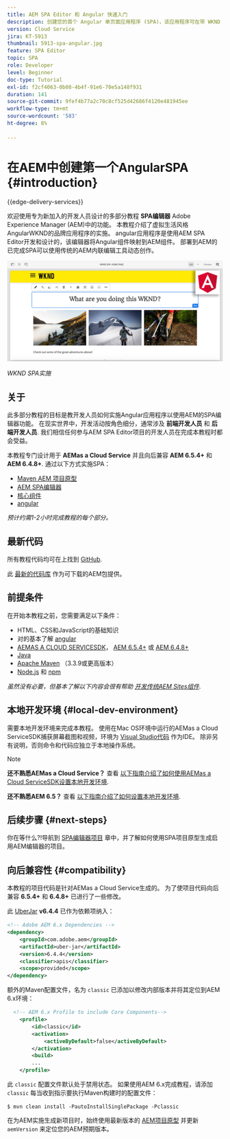 ```yaml
---
title: AEM SPA Editor 和 Angular 快速入门
description: 创建您的首个 Angular 单页面应用程序 (SPA)，该应用程序可在带 WKND SPA 的 Adobe Experience Manager (AEM) 中编辑。
version: Cloud Service
jira: KT-5913
thumbnail: 5913-spa-angular.jpg
feature: SPA Editor
topic: SPA
role: Developer
level: Beginner
doc-type: Tutorial
exl-id: f2cf4063-0b08-4b4f-91e6-70e5a148f931
duration: 141
source-git-commit: 9fef4b77a2c70c8cf525d42686f4120e481945ee
workflow-type: tm+mt
source-wordcount: '583'
ht-degree: 8%

---
```


# 在AEM中创建第一个AngularSPA {#introduction}

{{edge-delivery-services}}

欢迎使用专为新加入的开发人员设计的多部分教程 **SPA编辑器** Adobe Experience Manager (AEM)中的功能。 本教程介绍了虚拟生活风格AngularWKND的品牌应用程序的实施。 angular应用程序是使用AEM SPA Editor开发和设计的，该编辑器将Angular组件映射到AEM组件。 部署到AEM的已完成SPA可以使用传统的AEM内联编辑工具动态创作。

![已实施的最终SPA](assets/wknd-spa-implementation.png)

*WKND SPA实施*

## 关于

此多部分教程的目标是教开发人员如何实施Angular应用程序以使用AEM的SPA编辑器功能。 在现实世界中，开发活动按角色细分，通常涉及 **前端开发人员** 和 **后端开发人员**. 我们相信任何参与AEM SPA Editor项目的开发人员在完成本教程时都会受益。

本教程专门设计用于 **AEMas a Cloud Service** 并且向后兼容 **AEM 6.5.4+** 和 **AEM 6.4.8+**. 通过以下方式实施SPA：

* [Maven AEM 项目原型](https://experienceleague.adobe.com/docs/experience-manager-core-components/using/developing/archetype/overview.html)
* [AEM SPA编辑器](https://experienceleague.adobe.com/docs/experience-manager-65/developing/headless/spas/spa-walkthrough.html#content-editing-experience-with-spa)
* [核心组件](https://experienceleague.adobe.com/docs/experience-manager-core-components/using/introduction.html)
* [angular](https://angular.io/)

*预计约需1-2小时完成教程的每个部分。*

## 最新代码

所有教程代码均可在上找到 [GitHub](https://github.com/adobe/aem-guides-wknd-spa).

此 [最新的代码库](https://github.com/adobe/aem-guides-wknd-spa/releases) 作为可下载的AEM包提供。

## 前提条件

在开始本教程之前，您需要满足以下条件：

* HTML、CSS和JavaScript的基础知识
* 对的基本了解 [angular](https://angular.io/)
* [AEMAS A CLOUD SERVICESDK](https://experienceleague.adobe.com/docs/experience-manager-learn/cloud-service/local-development-environment-set-up/aem-runtime.html#download-the-aem-as-a-cloud-service-sdk)， [AEM 6.5.4+](https://helpx.adobe.com/experience-manager/aem-releases-updates.html#65) 或 [AEM 6.4.8+](https://helpx.adobe.com/experience-manager/aem-releases-updates.html#64)
* [Java](https://downloads.experiencecloud.adobe.com/content/software-distribution/en/general.html)
* [Apache Maven](https://maven.apache.org/) （3.3.9或更高版本）
* [Node.js](https://nodejs.org/en/) 和 [npm](https://www.npmjs.com/)

*虽然没有必要，但基本了解以下内容会很有帮助 [开发传统AEM Sites组件](https://experienceleague.adobe.com/docs/experience-manager-learn/getting-started-wknd-tutorial-develop/overview.html?lang=zh-Hans).*

## 本地开发环境 {#local-dev-environment}

需要本地开发环境来完成本教程。 使用在Mac OS环境中运行的AEMas a Cloud ServiceSDK捕获屏幕截图和视频，环境为 [Visual Studio代码](https://code.visualstudio.com/) 作为IDE。 除非另有说明，否则命令和代码应独立于本地操作系统。

>[!NOTE]
>
> **还不熟悉AEMas a Cloud Service？** 查看 [以下指南介绍了如何使用AEMas a Cloud ServiceSDK设置本地开发环境](https://experienceleague.adobe.com/docs/experience-manager-learn/cloud-service/local-development-environment-set-up/overview.html?lang=zh-Hans).
>
> **还不熟悉AEM 6.5？** 查看 [以下指南介绍了如何设置本地开发环境](https://experienceleague.adobe.com/docs/experience-manager-learn/foundation/development/set-up-a-local-aem-development-environment.html?lang=zh-Hans).

## 后续步骤 {#next-steps}

你在等什么?!导航到 [SPA编辑器项目](create-project.md) 章中，并了解如何使用SPA项目原型生成启用AEM编辑器的项目。

## 向后兼容性 {#compatibility}

本教程的项目代码是针对AEMas a Cloud Service生成的。 为了使项目代码向后兼容 **6.5.4+** 和 **6.4.8+** 已进行了一些修改。

此 [UberJar](https://experienceleague.adobe.com/docs/experience-manager-65/developing/devtools/ht-projects-maven.html#what-is-the-uberjar) **v6.4.4** 已作为依赖项纳入：

```xml
<!-- Adobe AEM 6.x Dependencies -->
<dependency>
    <groupId>com.adobe.aem</groupId>
    <artifactId>uber-jar</artifactId>
    <version>6.4.4</version>
    <classifier>apis</classifier>
    <scope>provided</scope>
</dependency>
```

额外的Maven配置文件，名为 `classic` 已添加以修改内部版本并将其定位到AEM 6.x环境：

```xml
  <!-- AEM 6.x Profile to include Core Components-->
    <profile>
        <id>classic</id>
        <activation>
            <activeByDefault>false</activeByDefault>
        </activation>
        <build>
        ...
    </profile>
```

此 `classic` 配置文件默认处于禁用状态。 如果使用AEM 6.x完成教程，请添加 `classic` 每当收到指示要执行Maven构建时的配置文件：

```shell
$ mvn clean install -PautoInstallSinglePackage -Pclassic
```

在为AEM实施生成新项目时，始终使用最新版本的 [AEM项目原型](https://github.com/adobe/aem-project-archetype) 并更新 `aemVersion` 来定位您的AEM预期版本。
